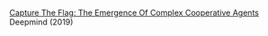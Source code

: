 
[Capture The Flag: The Emergence Of Complex Cooperative Agents](https://deepmind.google/blog/capture-the-flag-the-emergence-of-complex-cooperative-agents)
Deepmind (2019)

